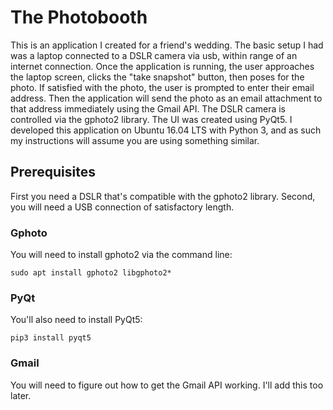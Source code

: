 # The Photobooth 

This is an application I created for a friend's wedding. The basic setup I had was a laptop connected to a DSLR camera via usb, within range of an internet connection. Once the application is running, the user approaches the laptop screen, clicks the "take snapshot" button, then poses for the photo. If satisfied with the photo, the user is prompted to enter their email address. Then the application will send the photo as an email attachment to that address immediately using the Gmail API. The DSLR camera is controlled via the gphoto2 library. The UI was created using PyQt5. I developed this application on Ubuntu 16.04 LTS with Python 3, and as such my instructions will assume you are using something similar.

## Prerequisites

First you need a DSLR that's compatible with the gphoto2 library. Second, you will need a USB connection of satisfactory length.
### Gphoto
You will need to install gphoto2 via the command line:
```
sudo apt install gphoto2 libgphoto2*
```
### PyQt
You'll also need to install PyQt5:
```
pip3 install pyqt5
```
### Gmail 
You will need to figure out how to get the Gmail API working. I'll add this too later.
